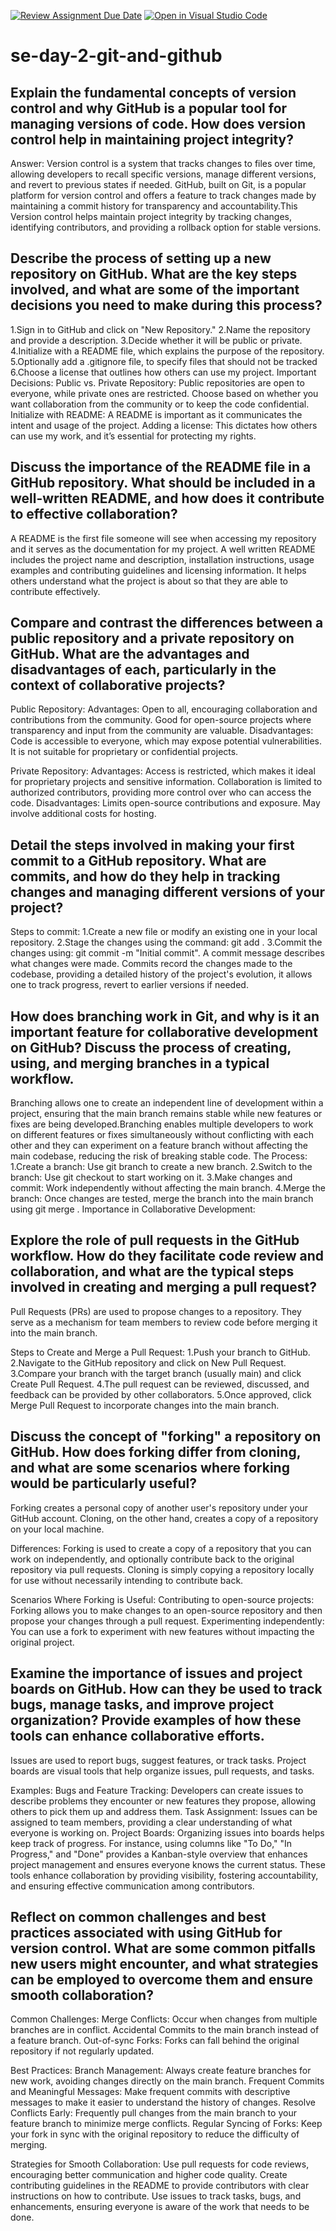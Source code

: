 [![Review Assignment Due Date](https://classroom.github.com/assets/deadline-readme-button-22041afd0340ce965d47ae6ef1cefeee28c7c493a6346c4f15d667ab976d596c.svg)](https://classroom.github.com/a/8wgCKhpZ)
[![Open in Visual Studio Code](https://classroom.github.com/assets/open-in-vscode-2e0aaae1b6195c2367325f4f02e2d04e9abb55f0b24a779b69b11b9e10269abc.svg)](https://classroom.github.com/online_ide?assignment_repo_id=17000383&assignment_repo_type=AssignmentRepo)
# se-day-2-git-and-github
## Explain the fundamental concepts of version control and why GitHub is a popular tool for managing versions of code. How does version control help in maintaining project integrity?
Answer: Version control is a system that tracks changes to files over time, allowing developers to recall specific versions, manage different versions, and revert to previous states if needed. GitHub, built on Git, is a popular platform for version control and offers a feature to track changes made by maintaining a commit history for transparency and accountability.This
Version control helps maintain project integrity by tracking changes, identifying contributors, and providing a rollback option for stable versions.

## Describe the process of setting up a new repository on GitHub. What are the key steps involved, and what are some of the important decisions you need to make during this process?
1.Sign in to GitHub and click on "New Repository."
2.Name the repository and provide a description.
3.Decide whether it will be public or private.
4.Initialize with a README file, which explains the purpose of the repository.
5.Optionally add a .gitignore file, to specify files that should not be tracked
6.Choose a license that outlines how others can use my project.
Important Decisions:
Public vs. Private Repository: Public repositories are open to everyone, while private ones are restricted. Choose based on whether you want collaboration from the community or to keep the code confidential.
Initialize with README: A README is important as it communicates the intent and usage of the project.
Adding a license: This dictates how others can use my work, and it’s essential for protecting my rights.

## Discuss the importance of the README file in a GitHub repository. What should be included in a well-written README, and how does it contribute to effective collaboration?
A README is the first file someone will see when accessing my repository and it serves as the documentation for my project. A well written README includes the project name and description, installation instructions, usage examples and contributing guidelines and licensing information. It helps others understand what the project is about so that they are able to contribute effectively.

## Compare and contrast the differences between a public repository and a private repository on GitHub. What are the advantages and disadvantages of each, particularly in the context of collaborative projects?
Public Repository:
Advantages:
Open to all, encouraging collaboration and contributions from the community.
Good for open-source projects where transparency and input from the community are valuable.
Disadvantages:
Code is accessible to everyone, which may expose potential vulnerabilities.
It is not suitable for proprietary or confidential projects.

Private Repository:
Advantages:
Access is restricted, which makes it ideal for proprietary projects and sensitive information.
Collaboration is limited to authorized contributors, providing more control over who can access the code.
Disadvantages:
Limits open-source contributions and exposure.
May involve additional costs for hosting.

## Detail the steps involved in making your first commit to a GitHub repository. What are commits, and how do they help in tracking changes and managing different versions of your project?
Steps to commit: 
1.Create a new file or modify an existing one in your local repository.
2.Stage the changes using the command: git add <filename>.
3.Commit the changes using: git commit -m "Initial commit". A commit message describes what changes were made.
Commits record the changes made to the codebase, providing a detailed history of the project's evolution, it allows one to track progress, revert to earlier versions if needed.

## How does branching work in Git, and why is it an important feature for collaborative development on GitHub? Discuss the process of creating, using, and merging branches in a typical workflow.
Branching allows one to create an independent line of development within a project, ensuring that the main branch remains stable while new features or fixes are being developed.Branching enables multiple developers to work on different features or fixes simultaneously without conflicting with each other and they can experiment on a feature branch without affecting the main codebase, reducing the risk of breaking stable code.
The Process:
1.Create a branch: Use git branch <branch-name> to create a new branch.
2.Switch to the branch: Use git checkout <branch-name> to start working on it.
3.Make changes and commit: Work independently without affecting the main branch.
4.Merge the branch: Once changes are tested, merge the branch into the main branch using git merge <branch-name>.
Importance in Collaborative Development:


## Explore the role of pull requests in the GitHub workflow. How do they facilitate code review and collaboration, and what are the typical steps involved in creating and merging a pull request?
Pull Requests (PRs) are used to propose changes to a repository. They serve as a mechanism for team members to review code before merging it into the main branch.

Steps to Create and Merge a Pull Request:
1.Push your branch to GitHub.
2.Navigate to the GitHub repository and click on New Pull Request.
3.Compare your branch with the target branch (usually main) and click Create Pull Request.
4.The pull request can be reviewed, discussed, and feedback can be provided by other collaborators.
5.Once approved, click Merge Pull Request to incorporate changes into the main branch.

## Discuss the concept of "forking" a repository on GitHub. How does forking differ from cloning, and what are some scenarios where forking would be particularly useful?
Forking creates a personal copy of another user's repository under your GitHub account. Cloning, on the other hand, creates a copy of a repository on your local machine.

Differences:
Forking is used to create a copy of a repository that you can work on independently, and optionally contribute back to the original repository via pull requests.
Cloning is simply copying a repository locally for use without necessarily intending to contribute back.

Scenarios Where Forking is Useful:
Contributing to open-source projects: Forking allows you to make changes to an open-source repository and then propose your changes through a pull request.
Experimenting independently: You can use a fork to experiment with new features without impacting the original project.

## Examine the importance of issues and project boards on GitHub. How can they be used to track bugs, manage tasks, and improve project organization? Provide examples of how these tools can enhance collaborative efforts.
Issues are used to report bugs, suggest features, or track tasks. 
Project boards are visual tools that help organize issues, pull requests, and tasks.

Examples:
Bugs and Feature Tracking: Developers can create issues to describe problems they encounter or new features they propose, allowing others to pick them up and address them.
Task Assignment: Issues can be assigned to team members, providing a clear understanding of what everyone is working on.
Project Boards: Organizing issues into boards helps keep track of progress. For instance, using columns like "To Do," "In Progress," and "Done" provides a Kanban-style overview that enhances project management and ensures everyone knows the current status.
These tools enhance collaboration by providing visibility, fostering accountability, and ensuring effective communication among contributors.

## Reflect on common challenges and best practices associated with using GitHub for version control. What are some common pitfalls new users might encounter, and what strategies can be employed to overcome them and ensure smooth collaboration?
Common Challenges:
Merge Conflicts: Occur when changes from multiple branches are in conflict.
Accidental Commits to the main branch instead of a feature branch.
Out-of-sync Forks: Forks can fall behind the original repository if not regularly updated.

Best Practices:
Branch Management: Always create feature branches for new work, avoiding changes directly on the main branch.
Frequent Commits and Meaningful Messages: Make frequent commits with descriptive messages to make it easier to understand the history of changes.
Resolve Conflicts Early: Frequently pull changes from the main branch to your feature branch to minimize merge conflicts.
Regular Syncing of Forks: Keep your fork in sync with the original repository to reduce the difficulty of merging.

Strategies for Smooth Collaboration:
Use pull requests for code reviews, encouraging better communication and higher code quality.
Create contributing guidelines in the README to provide contributors with clear instructions on how to contribute.
Use issues to track tasks, bugs, and enhancements, ensuring everyone is aware of the work that needs to be done.
